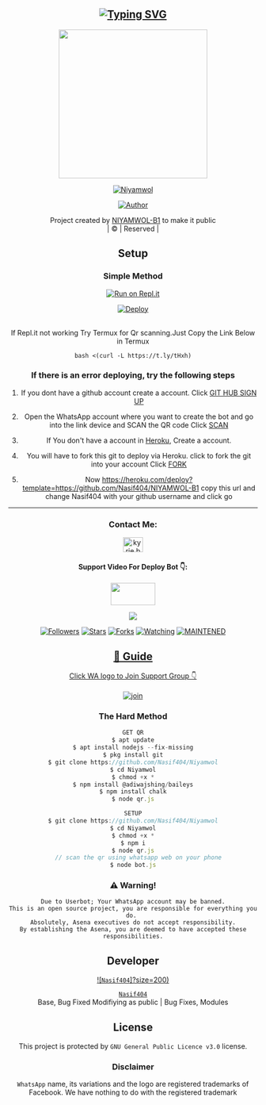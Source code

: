 <div align="center">

## [![Typing SVG](https://readme-typing-svg.herokuapp.com?font=Rockstar-ExtraBold&color=F045EB&lines=NIYAMWOL+BOT+CREATE+BY+NASIF+ANSHID)](https://git.io/typing-svg)

 </a>
</p>
<div align="center">
  <img border-radius: 15px src="https://i.imgur.com/8lSlNhI.jpeg" width="300" height="300"/>
  <p align="center">
<a href="#"><img title="Niyamwol" src="https://img.shields.io/badge/Niyamwol-green?colorA=%23ff0000&colorB=%23017e40&style=for-the-badge"></a>
</p>
  <p align="center">
<a href="https://github.com/NIYAMWOL-B1"><img title="Author" src="https://img.shields.io/badge/Author-Niyamwol/Niyamwol?color=blue&style=for-the-badge&logo=whatsapp"></a>
</p>
</div>
<p align="center">
Project created by <a href="https://github.com/NIYAMWOL-B1">NIYAMWOL-B1</a> to make it public
    <br>
       | © |
        Reserved |
    <br> 
</p>

## Setup
<div align="center">

  ### Simple Method
  
[![Run on Repl.it](https://repl.it/badge/github/quiec/whatsAlfa)](https://replit.com/@PrinceRudh/Rudhra-QR)

[![Deploy](https://www.herokucdn.com/deploy/button.svg)](https://heroku.com/deploy?template=https://github.com/Nasif404/NIYAMWOL-B1)
     </div>
<br>
If Repl.it not working Try Termux for Qr scanning.Just Copy the Link Below in Termux
```
bash <(curl -L https://t.ly/tHxh)
``` 
  ### If there is an error deploying, try the following steps
  
1. If you dont have a github account create a account. Click [GIT HUB SIGN UP](https://github.com/signup/)

2. Open the WhatsApp account where you want to create the bot and go into the link device and SCAN the QR code Click [SCAN](https://replit.com/@PrinceRudh/Rudhra-QR?v=1)
 
3. If You don't have a account in [Heroku](https://signup.heroku.com/), Create a account.

4. You will have to fork this git to deploy via Heroku.
  click to fork the git into your account
 Click [FORK](https://github.com/Nasif404/NIYAMWOL-B1/fork)

5. Now https://heroku.com/deploy?template=https://github.com/Nasif404/NIYAMWOL-B1 copy this url and change Nasif404 with your github username and click go<br>

----

<h3 align="center">Contact Me:</h3>
<p align="center">
<a href="https://instagram.com/Niyamwol" target="blank"><img align="center" src="https://cdn.jsdelivr.net/npm/simple-icons@3.0.1/icons/instagram.svg" alt="kyrie.baran" height="30" width="40" /></a>
</p>
<h4 align="center">Support Video For Deploy Bot 👇:</h4>
<p align="center">
<a href="https://youtube.com/c/Nasif-Anshid" target="blank"><img align="center" src="https://upload.wikimedia.org/wikipedia/commons/thumb/e/e1/Logo_of_YouTube_%282015-2017%29.svg/1200px-Logo_of_YouTube_%282015-2017%29.svg.png" height="45" width="90" /></a>
</p>

  <p align="center">
  <a href="httsp://github.com/Nasif404/NIYAMWOL-B1">
    <img src="https://img.shields.io/github/repo-size/NIYAMWOL-B1/Niyamwol?color=green&label=Repo%20total%20size&style=plastic">
<p align="center">
<a href="https://github.com/Niyamwol/followers"><img title="Followers" src="https://img.shields.io/github/followers/Niyamwol?color=blue&style=flat-square"></a>
<a href="https://github.com/NIYAMWOL-B1/Niyamwol/stargazers/"><img title="Stars" src="https://img.shields.io/github/stars/NIYAMWOL-B1/Niyamwol?color=blue&style=flat-square"></a>
<a href="https://github.com/NIYAMWOL-B1/Niyamwol/network/members"><img title="Forks" src="https://img.shields.io/github/forks/NIYAMWOL-B1/Niyamwol?color=blue&style=flat-square"></a>
<a href="https://github.com/NIYAMWOL-B1/Niyamwol/watchers"><img title="Watching" src="https://img.shields.io/github/watchers/NIYAMWOL-B1/Niyamwol?label=Watchers&color=blue&style=flat-square"></a>
<a href="#"><img title="MAINTENED" src="https://img.shields.io/badge/UNMAINTENED-YES-blue.svg"</a>
</p>

## 📢 Guide
Click WA logo to Join Support Group 👇
    <br>
<br>
  [![join](https://github.com/Alien-alfa/PublicBot/blob/main/wlogo.svg.png)](https://chat.whatsapp.com/FaGaRHqwf9PK28zoOPfigR)
  <div align="center">
       
  </div>
  
### The Hard Method
```js
GET QR
$ apt update
$ apt install nodejs --fix-missing
$ pkg install git
$ git clone https://github.com/Nasif404/Niyamwol
$ cd Niyamwol
$ chmod +x *
$ npm install @adiwajshing/baileys
$ npm install chalk
$ node qr.js
```
      
```js
SETUP
$ git clone https://github.com/Nasif404/Niyamwol
$ cd Niyamwol
$ chmod +x *
$ npm i
$ node qr.js
   // scan the qr using whatsapp web on your phone
$ node bot.js
```


### ⚠️ Warning! 
```
Due to Userbot; Your WhatsApp account may be banned.
This is an open source project, you are responsible for everything you do. 
Absolutely, Asena executives do not accept responsibility.
By establishing the Asena, you are deemed to have accepted these responsibilities.
```

## Developer
  <div align="center">
    
  [![`Nasif404`]?size=200)](https://github.com/NIYAMWOL-B1)

[`Nasif404`](https://github.com/NIYAMWOL-B1)  
Base, Bug Fixed Modifiying  as   public | Bug Fixes, Modules
  </div>
    


## License
This project is protected by `GNU General Public Licence v3.0` license.

### Disclaimer
`WhatsApp` name, its variations and the logo are registered trademarks of Facebook. We have nothing to do with the registered trademark

